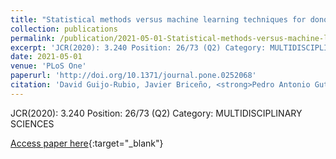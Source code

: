```yaml
---
title: "Statistical methods versus machine learning techniques for donor-recipient matching in liver transplantation"
collection: publications
permalink: /publication/2021-05-01-Statistical-methods-versus-machine-learning-techniques-for-donor-recipient-matching-in-liver-transpl
excerpt: 'JCR(2020): 3.240 Position: 26/73 (Q2) Category: MULTIDISCIPLINARY SCIENCES'
date: 2021-05-01
venue: 'PLoS One'
paperurl: 'http://doi.org/10.1371/journal.pone.0252068'
citation: 'David Guijo-Rubio, Javier Briceño, <strong>Pedro Antonio Gutiérrez</strong>, Maria Dolores Ayllón, Rubén Ciria, César Hervás-Martínez, &quot;Statistical methods versus machine learning techniques for donor-recipient matching in liver transplantation.&quot; PLoS One, Vol. 16(5), 2021, pp.e0252068.'
---
```

JCR(2020): 3.240 Position: 26/73 (Q2) Category: MULTIDISCIPLINARY SCIENCES

[Access paper here](http://doi.org/10.1371/journal.pone.0252068){:target="_blank"}
